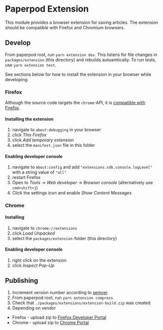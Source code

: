 # Paperpod Extension

This module provides a browser extension for saving articles.
The extension should be compatible with Firefox and Chromium browsers.

## Develop

From paperpod root, run `yarn extension dev`. This listens for file changes in `packages/extension` (this directory) and rebuilds autoamtically.
To run tests, use `yarn extension test`.

See sections below for how to install the extension in your browser while developing.

### Firefox

Although the source code targets the `chrome`-API, it is [compatible with Firefox](https://www.extensiontest.com/test/3670bc40-bcc1-11eb-a578-6d5c3791ea3a).

#### Installing the extension

1. navigate to `about:debugging` in your browser
2. click _This Firefox_
3. click _Add temporary extension_
4. select the `manifest.json` file in this folder

#### Enabling developer console

1. navigate to `about:config` and add `"extensions.sdk.console.logLevel"` with a string value of `"all"`
2. restart Firefox
3. Open to _Tools_ -> _Web developer_ -> _Browser console_ (alternatively use `cmd+shift+j`)
4. Click the settings icon and enable _Show Content Messages_

### Chrome

#### Installing

1. navigate to `chrome://extensions`
2. click _Load Unpacked_
3. select the `packages/extension`-folder (this directory)

#### Enabling developer console

1. right click on the extension
2. click _Inspect Pop-Up_

## Publishing

1. Increment version number according to [semver](https://semver.org/).
2. From paperpod root, run `yarn extension compress`.
3. Check that `./packages/extensions/extension-build.zip` was created
4. Depending on vendor

- Firefox - upload zip to [Firefox Developer Portal](https://addons.mozilla.org/en-US/developers/addon/submit/upload-listed)
- Chrome - upload zip to [Chrome Portal](https://chrome.google.com/webstore/devconsole/56df2214-f8ae-40a8-aa6d-026aeb86fd59)
